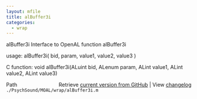 ```yaml
---
layout: mfile
title: alBuffer3i
categories:
  - wrap
---
```


alBuffer3i  Interface to OpenAL function alBuffer3i

usage:  alBuffer3i\( bid, param, value1, value2, value3 \)

C function:  void alBuffer3i\(ALuint bid, ALenum param, ALint value1, ALint value2, ALint value3\)


<div class="code_header" style="text-align:right;">
  <span style="float:left;">Path&nbsp;&nbsp;</span> <span class="counter">Retrieve <a href=
  "https://raw.github.com/Psychtoolbox-3/Psychtoolbox-3/beta/./PsychSound/MOAL/wrap/alBuffer3i.m">current version from GitHub</a> | View <a href=
  "https://github.com/Psychtoolbox-3/Psychtoolbox-3/commits/beta/./PsychSound/MOAL/wrap/alBuffer3i.m">changelog</a></span>
</div>
<div class="code">
  <code>./PsychSound/MOAL/wrap/alBuffer3i.m</code>
</div>
